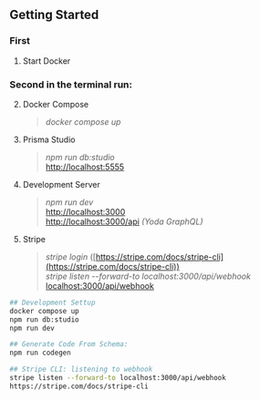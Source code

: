 ## Getting Started

### First

1. Start Docker

### Second in the terminal run:

2. Docker Compose

   > _docker compose up_

3. Prisma Studio

   > _npm run db:studio_<br/> [http://localhost:5555](http://localhost:5555)

4. Development Server

   > _npm run dev_<br/> [http://localhost:3000](http://localhost:3000)<br/>[http://localhost:3000/api](http://localhost:3000/api) _(Yoda GraphQL)_

5. Stripe
   > _stripe login_ ([https://stripe.com/docs/stripe-cli](https://stripe.com/docs/stripe-cli))<br/> _stripe listen --forward-to localhost:3000/api/webhook_<br/>[localhost:3000/api/webhook](localhost:3000/api/webhook)

```bash
## Development Settup
docker compose up
npm run db:studio
npm run dev

## Generate Code From Schema:
npm run codegen

## Stripe CLI: listening to webhook
stripe listen --forward-to localhost:3000/api/webhook
https://stripe.com/docs/stripe-cli

```
